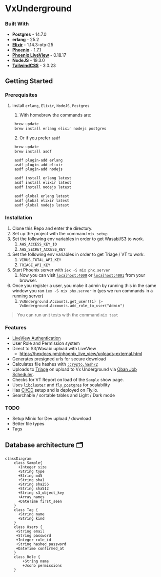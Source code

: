 # VxUnderground

### Built With 

- **Postgres** - 14.7.0
- **erlang** - 25.2
- [**Elixir**](https://hexdocs.pm/elixir/Kernel.html) - 1.14.3-otp-25
- [**Phoenix**](https://hexdocs.pm/phoenix/Phoenix.html) - 1.7.1
- [**Phoenix LiveView**](https://hexdocs.pm/phoenix_live_view/Phoenix.LiveView.html) - 0.18.17
- **NodeJS** - 19.3.0
- [**TailwindCSS**](https://tailwindcss.com/docs/installation) - 3.0.23

## Getting Started 

### Prerequisites 

1. Install `erlang`, `Elixir`, `NodeJS`, `Postgres`
   1. With homebrew the commands are:

   ```zsh
    brew update
    brew install erlang elixir nodejs postgres
   ```

   2. Or if you prefer `asdf`

   ```zsh
    brew update
    brew install asdf

    asdf plugin-add erlang
    asdf plugin-add elixir
    asdf plugin-add nodejs

    asdf install erlang latest
    asdf install elixir latest
    asdf install nodejs latest

    asdf global erlang latest
    asdf global elixir latest
    asdf global nodejs latest
   ```
### Installation 

1.  Clone this Repo and enter the directory.
2.  Set up the project with the command `mix setup`
5.  Set the following env variables in order to get Wasabi/S3 to work.
    1. `AWS_ACCESS_KEY_ID` 
    2. `AWS_SECRET_ACCESS_KEY`
6.  Set the following env variables in order to get Triage / VT to work.
    1.  `VIRUS_TOTAL_API_KEY` 
    2.  `TRIAGE_API_KEY`
7.  Start Phoenix server with `iex -S mix phx.server`
    1. Now you can visit [`localhost:4000`](http://localhost:4000) or [`localhost:4001`](https://localhost:4001) from your browser.
8.  Once you register a user, you make it admin by running this in the same window you ran `iex -S mix phx.server` in (yes we run commands in a running server)
    1.  `VxUnderground.Accounts.get_user!(1) |> VxUnderground.Accounts.add_role_to_user("Admin")`

> You can run unit tests with the command `mix test`

### Features
- [LiveView Authentication](https://fly.io/phoenix-files/phx-gen-auth/)
- User Role and Permission system
- Direct to S3/Wasabi upload with LiveView
  - https://hexdocs.pm/phoenix_live_view/uploads-external.html
- Generates presigned urls for secure download
- Calculates file hashes with [`:crypto.hash/2`](https://www.erlang.org/doc/man/crypto.html#hash-2)
- Uploads to [Triage](https://tria.ge/) on upload to Vx Underground via [Oban Job Scheduler](https://hexdocs.pm/oban/Oban.html).
- Checks for VT Report on load of the `Sample` show page.
- Uses [`libcluster`](https://fly.io/docs/elixir/the-basics/clustering/#adding-libcluster) and [`fly_postgres`](https://hexdocs.pm/fly_postgres/readme.html) for scalability
- Has [CI/CD](https://fly.io/docs/elixir/advanced-guides/github-actions-elixir-ci-cd/) setup and is deployed on Fly.io.
- Searchable / sortable tables and Light / Dark mode


### TODO

- Setup Minio for Dev upload / download
- Better file types
- Tags
  
## Database architecture 🗂

```mermaid
classDiagram
    class Sample{
      +Integer size
      +String type
      +String md5
      +String sha1
      +String sha256
      +String sha512
      +String s3_object_key
      +Array names
      +DateTime first_seen
    }
    class Tag {
      +String name
      +String kind
    }
    class Users {
     +String email
     +String password
     +Integer role_id
     +String hashed_password
     +DateTime confirmed_at
    }
    class Role {
        +String name
        +Jsonb permissions
    }
```